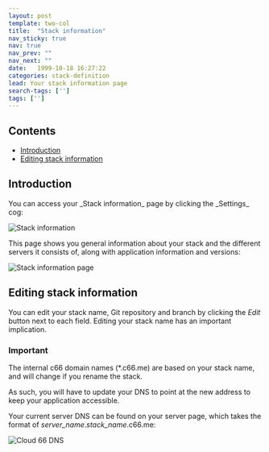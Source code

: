 ```yaml
---
layout: post
template: two-col
title:  "Stack information"
nav_sticky: true
nav: true
nav_prev: ""
nav_next: ""
date:   1999-10-18 16:27:22
categories: stack-definition
lead: Your stack information page
search-tags: ['']
tags: ['']
---
```


<h2>Contents</h2>
<ul class="page-toc">
	<li>
		<a href="#intro">Introduction</a>
	</li>
	<li>
    	<a href="#edit">Editing stack information</a>
    </li>
</ul>

<h2 id="intro">Introduction</h2>
You can access your _Stack information_ page by clicking the _Settings_ cog:

![Stack information](http://cdn.cloud66.com/images/help/stack_information.png)

This page shows you general information about your stack and the different servers it consists of, along with application information and versions:

![Stack information page](http://cdn.cloud66.com/images/help/stack_information_page.png)

<h2 id="edit">Editing stack information</h2>

You can edit your stack name, Git repository and branch by clicking the _Edit_ button next to each field. Editing your stack name has an important implication.

<div class="notice notice-standalone">
		<h3>Important</h3>
		<p>The internal c66 domain names (*.c66.me) are based on your stack name, and will change if you rename the stack.</p>
</div>

As such, you will have to update your DNS to point at the new address to keep your application accessible.

Your current server DNS can be found on your server page, which takes the format of <i>server_name</i>.<i>stack_name</i>.c66.me:

![Cloud 66 DNS](http://cdn.cloud66.com/images/help/cloud66_dns.png)